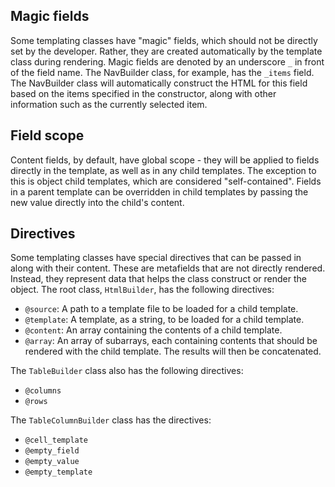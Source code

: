 ## Magic fields

Some templating classes have "magic" fields, which should not be directly set by the developer.  Rather, they are created automatically by the template class during rendering.  Magic fields are denoted by an underscore `_` in front of the field name.  The NavBuilder class, for example, has the `_items` field.  The NavBuilder class will automatically construct the HTML for this field based on the items specified in the constructor, along with other information such as the currently selected item.

## Field scope

Content fields, by default, have global scope - they will be applied to fields directly in the template, as well as in any child templates.  The exception to this is object child templates, which are considered "self-contained".  Fields in a parent template can be overridden in child templates by passing the new value directly into the child's content.

## Directives

Some templating classes have special directives that can be passed in along with their content.  These are metafields that are not directly rendered.  Instead, they represent data that helps the class construct or render the object.  The root class, `HtmlBuilder`, has the following directives:

- `@source`: A path to a template file to be loaded for a child template.
- `@template`: A template, as a string, to be loaded for a child template.
- `@content`: An array containing the contents of a child template.
- `@array`: An array of subarrays, each containing contents that should be rendered with the child template.  The results will then be concatenated.

The `TableBuilder` class also has the following directives:

- `@columns`
- `@rows`

The `TableColumnBuilder` class has the directives:

- `@cell_template`
- `@empty_field`
- `@empty_value`
- `@empty_template`
